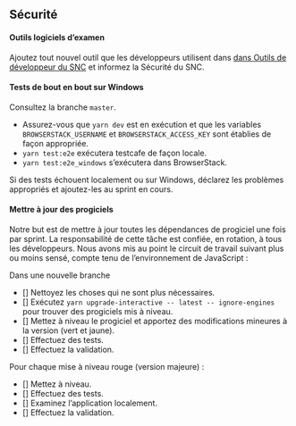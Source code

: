 ## Sécurité

#### Outils logiciels d’examen

Ajoutez tout nouvel outil que les développeurs utilisent dans
[dans Outils de développeur du SNC](https://docs.google.com/spreadsheets/d/1aKEk8P6qxNqc-DEgFtvHxkWORumEg00icqWjSZPTmlw)
et informez la Sécurité du SNC.

#### Tests de bout en bout sur Windows

Consultez la branche `master`.

-	Assurez-vous que `yarn dev` est en exécution et que les variables `BROWSERSTACK_USERNAME` et `BROWSERSTACK_ACCESS_KEY` sont établies de façon appropriée.
-	`yarn test:e2e` exécutera testcafe de façon locale.
-	`yarn test:e2e_windows` s’exécutera dans BrowserStack.

Si des tests échouent localement ou sur Windows, déclarez les problèmes appropriés et ajoutez-les au sprint en cours.

#### Mettre à jour des progiciels

Notre but est de mettre à jour toutes les dépendances de progiciel une fois par sprint. La responsabilité de cette tâche est confiée, en rotation, à tous les développeurs. Nous avons mis au point le circuit de travail suivant plus ou moins sensé, compte tenu de l’environnement de JavaScript :

Dans une nouvelle branche

-	[] Nettoyez les choses qui ne sont plus nécessaires.
-	[] Exécutez `yarn upgrade-interactive -- latest -- ignore-engines` pour trouver des progiciels mis à niveau.
-	[] Mettez à niveau le progiciel et apportez des modifications mineures à la version (vert et jaune).
-	[] Effectuez des tests.
-	[] Effectuez la validation.


Pour chaque mise à niveau rouge (version majeure) :

-	[] Mettez à niveau.
-	[] Effectuez des tests.
-	[] Examinez l’application localement.
-	[] Effectuez la validation.

